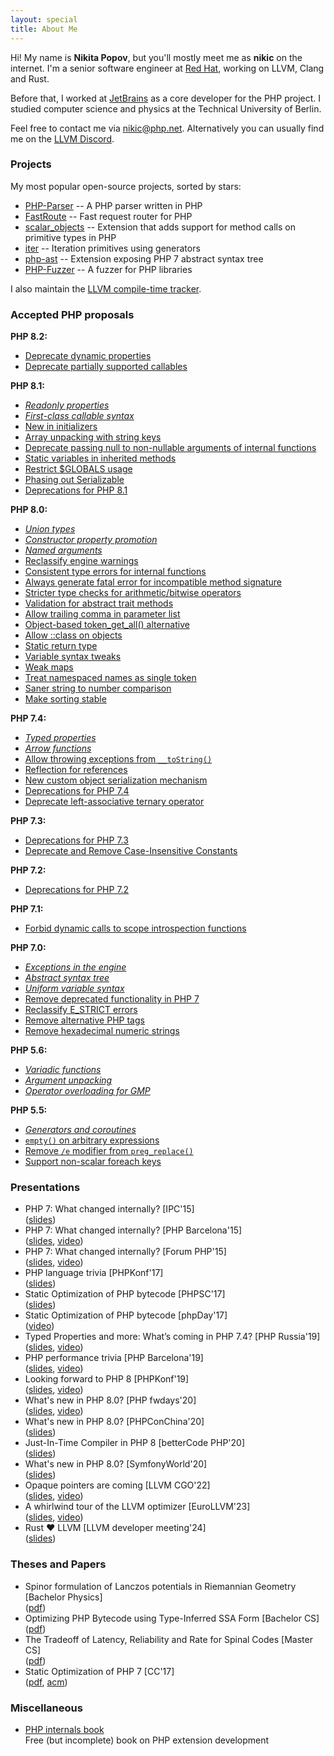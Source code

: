 ```yaml
---
layout: special
title: About Me
---
```

Hi! My name is **Nikita Popov**, but you'll mostly meet me as **nikic** on the internet.
I'm a senior software engineer at [Red Hat](https://www.redhat.com/), working on LLVM, Clang and Rust.

Before that, I worked at [JetBrains](https://www.jetbrains.com/) as a core developer for the PHP project. I studied computer science and physics at the Technical University of Berlin.

Feel free to contact me via [nikic@php.net](mailto:nikic@php.net). Alternatively you can usually find me on the [LLVM Discord](https://discord.gg/xS7Z362).

### Projects

My most popular open-source projects, sorted by stars:

 * [PHP-Parser](https://github.com/nikic/PHP-Parser) -- A PHP parser written in PHP
 * [FastRoute](https://github.com/nikic/FastRoute) -- Fast request router for PHP
 * [scalar_objects](https://github.com/nikic/scalar_objects) -- Extension that adds support for method calls on
   primitive types in PHP
 * [iter](https://github.com/nikic/iter) -- Iteration primitives using generators
 * [php-ast](https://github.com/nikic/php-ast) -- Extension exposing PHP 7 abstract syntax tree
 * [PHP-Fuzzer](https://github.com/nikic/PHP-Fuzzer) -- A fuzzer for PHP libraries

I also maintain the [LLVM compile-time tracker](https://llvm-compile-time-tracker.com/).

### Accepted PHP proposals

**PHP 8.2:**

 * [Deprecate dynamic properties](https://wiki.php.net/rfc/deprecate_dynamic_properties)
 * [Deprecate partially supported callables](https://wiki.php.net/rfc/deprecate_partially_supported_callables)

**PHP 8.1:**

 * [*Readonly properties*](https://wiki.php.net/rfc/readonly_properties_v2)
 * [*First-class callable syntax*](https://wiki.php.net/rfc/first_class_callable_syntax)
 * [New in initializers](https://wiki.php.net/rfc/new_in_initializers)
 * [Array unpacking with string keys](https://wiki.php.net/rfc/array_unpacking_string_keys)
 * [Deprecate passing null to non-nullable arguments of internal functions](https://wiki.php.net/rfc/deprecate_null_to_scalar_internal_arg)
 * [Static variables in inherited methods](https://wiki.php.net/rfc/static_variable_inheritance)
 * [Restrict $GLOBALS usage](https://wiki.php.net/rfc/restrict_globals_usage)
 * [Phasing out Serializable](https://wiki.php.net/rfc/phase_out_serializable)
 * [Deprecations for PHP 8.1](https://wiki.php.net/rfc/deprecations_php_8_1)

**PHP 8.0:**

 * [*Union types*](https://wiki.php.net/rfc/union_types_v2)
 * [*Constructor property promotion*](https://wiki.php.net/rfc/constructor_promotion)
 * [*Named arguments*](https://wiki.php.net/rfc/named_params)
 * [Reclassify engine warnings](https://wiki.php.net/rfc/engine_warnings)
 * [Consistent type errors for internal functions](https://wiki.php.net/rfc/consistent_type_errors)
 * [Always generate fatal error for incompatible method signature](https://wiki.php.net/rfc/lsp_errors)
 * [Stricter type checks for arithmetic/bitwise operators](https://wiki.php.net/rfc/arithmetic_operator_type_checks)
 * [Validation for abstract trait methods](https://wiki.php.net/rfc/abstract_trait_method_validation)
 * [Allow trailing comma in parameter list](https://wiki.php.net/rfc/trailing_comma_in_parameter_list)
 * [Object-based token_get_all() alternative](https://wiki.php.net/rfc/token_as_object)
 * [Allow ::class on objects](https://wiki.php.net/rfc/class_name_literal_on_object)
 * [Static return type](https://wiki.php.net/rfc/static_return_type)
 * [Variable syntax tweaks](https://wiki.php.net/rfc/variable_syntax_tweaks)
 * [Weak maps](https://wiki.php.net/rfc/weak_maps)
 * [Treat namespaced names as single token](https://wiki.php.net/rfc/namespaced_names_as_token)
 * [Saner string to number comparison](https://wiki.php.net/rfc/string_to_number_comparison)
 * [Make sorting stable](https://wiki.php.net/rfc/stable_sorting)

**PHP 7.4:**

 * [*Typed properties*](https://wiki.php.net/rfc/typed_properties_v2)
 * [*Arrow functions*](https://wiki.php.net/rfc/arrow_functions_v2)
 * [Allow throwing exceptions from `__toString()`](https://wiki.php.net/rfc/tostring_exceptions)
 * [Reflection for references](https://wiki.php.net/rfc/reference_reflection)
 * [New custom object serialization mechanism](https://wiki.php.net/rfc/custom_object_serialization)
 * [Deprecations for PHP 7.4](https://wiki.php.net/rfc/deprecations_php_7_4)
 * [Deprecate left-associative ternary operator](https://wiki.php.net/rfc/ternary_associativity)

**PHP 7.3:**

 * [Deprecations for PHP 7.3](https://wiki.php.net/rfc/deprecations_php_7_3)
 * [Deprecate and Remove Case-Insensitive Constants](https://wiki.php.net/rfc/case_insensitive_constant_deprecation)

**PHP 7.2:**

 * [Deprecations for PHP 7.2](https://wiki.php.net/rfc/deprecations_php_7_2)

**PHP 7.1:**

 * [Forbid dynamic calls to scope introspection functions](https://wiki.php.net/rfc/forbid_dynamic_scope_introspection)

**PHP 7.0:**

 * [*Exceptions in the engine*](https://wiki.php.net/rfc/engine_exceptions_for_php7)
 * [*Abstract syntax tree*](https://wiki.php.net/rfc/abstract_syntax_tree)
 * [*Uniform variable syntax*](https://wiki.php.net/rfc/uniform_variable_syntax)
 * [Remove deprecated functionality in PHP 7](https://wiki.php.net/rfc/remove_deprecated_functionality_in_php7)
 * [Reclassify E_STRICT errors](https://wiki.php.net/rfc/reclassify_e_strict)
 * [Remove alternative PHP tags](https://wiki.php.net/rfc/remove_alternative_php_tags)
 * [Remove hexadecimal numeric strings](https://wiki.php.net/rfc/remove_hex_support_in_numeric_strings)

**PHP 5.6:**

 * [*Variadic functions*](https://wiki.php.net/rfc/variadics)
 * [*Argument unpacking*](https://wiki.php.net/rfc/argument_unpacking)
 * [*Operator overloading for GMP*](https://wiki.php.net/rfc/operator_overloading_gmp)

**PHP 5.5:**

 * [*Generators and coroutines*](https://wiki.php.net/rfc/generators)
 * [`empty()` on arbitrary expressions](https://wiki.php.net/rfc/empty_isset_exprs)
 * [Remove `/e` modifier from `preg_replace()`](https://wiki.php.net/rfc/remove_preg_replace_eval_modifier)
 * [Support non-scalar foreach keys](https://wiki.php.net/rfc/foreach-non-scalar-keys)

### Presentations

 * PHP 7: What changed internally? [IPC'15] <br>
   ([slides](https://www.slideshare.net/nikita_ppv/php-7-what-changed-internally))
 * PHP 7: What changed internally? [PHP Barcelona'15] <br>
   ([slides](https://www.slideshare.net/nikita_ppv/php-7-what-changed-internally-php-barcelona-2015),
    [video](https://www.youtube.com/watch?v=M8Ktic5sPlo))
 * PHP 7: What changed internally? [Forum PHP'15] <br>
   ([slides](https://www.slideshare.net/nikita_ppv/php-7-what-changed-internally-forum-php-2015),
    [video](https://www.youtube.com/watch?v=zekEqhaPmag))
 * PHP language trivia [PHPKonf'17] <br>
   ([slides](https://www.slideshare.net/nikita_ppv/php-language-trivia))
 * Static Optimization of PHP bytecode [PHPSC'17] <br>
   ([slides](https://www.slideshare.net/nikita_ppv/static-optimization-of-php-bytecode-phpsc-2017))
 * Static Optimization of PHP bytecode [phpDay'17] <br>
   ([video](https://vimeo.com/237704382))
 * Typed Properties and more: What’s coming in PHP 7.4? [PHP Russia'19] <br>
   ([slides](https://www.slideshare.net/nikita_ppv/typed-properties-and-more-whats-coming-in-php-74),
    [video](https://www.youtube.com/watch?v=teKnckg5x7I))
 * PHP performance trivia [PHP Barcelona'19] <br>
   ([slides](https://www.slideshare.net/nikita_ppv/php-performance-trivia),
    [video](https://www.youtube.com/watch?v=JBWgvUrb-q8))
 * Looking forward to PHP 8 [PHPKonf'19] <br>
   ([slides](pdf/slides_phpkonf19_looking_forward_to_php_8.pdf),
    [video](https://www.youtube.com/watch?v=5H77TnoLLcU))
 * What's new in PHP 8.0? [PHP fwdays'20] <br>
   ([slides](https://www.slideshare.net/nikita_ppv/whats-new-in-php-80),
    [video](https://www.youtube.com/watch?v=NbBRXwu1Md8))
 * What's new in PHP 8.0? [PHPConChina'20] <br>
   ([slides](pdf/slides_phpconchina20_whats_new_in_php_8.0.pdf))
 * Just-In-Time Compiler in PHP 8 [betterCode PHP'20] <br>
   ([slides](https://www.slideshare.net/nikita_ppv/justintime-compiler-in-php-8))
 * What's new in PHP 8.0? [SymfonyWorld'20] <br>
   ([slides](https://www.slideshare.net/nikita_ppv/whats-new-in-php-80-239762987))
 * Opaque pointers are coming [LLVM CGO'22] <br>
   ([slides](https://www.slideshare.net/nikita_ppv/opaque-pointers-are-coming),
    [video](https://www.youtube.com/watch?v=qWHLf31NnNk))
 * A whirlwind tour of the LLVM optimizer [EuroLLVM'23] <br>
   ([slides](https://llvm.org/devmtg/2023-05/slides/Tutorial-May10/01-Popov-AWhirlwindTour-oftheLLVMOptimizer.pdf),
    [video](https://www.youtube.com/watch?v=7GHXDEIMGIY))
 * Rust ❤️ LLVM [LLVM developer meeting'24] <br>
   ([slides](pdf/slides_llvm_dev_meeting24_rust_heart_llvm.pdf))

### Theses and Papers

 * Spinor formulation of Lanczos potentials in Riemannian Geometry [Bachelor Physics] <br>
   ([pdf](pdf/thesis_physics_bachelor_lanczos_spinors.pdf))
 * Optimizing PHP Bytecode using Type-Inferred SSA Form [Bachelor CS] <br>
   ([pdf](pdf/thesis_cs_bachelor_php_optimization.pdf))
 * The Tradeoff of Latency, Reliability and Rate for Spinal Codes [Master CS] <br>
   ([pdf](pdf/thesis_cs_master_spinal_codes.pdf))
 * Static Optimization of PHP 7 [CC'17] <br>
   ([pdf](pdf/cc17_static_optimization.pdf),
    [acm](http://dl.acm.org/citation.cfm?id=3033026))

### Miscellaneous

 * [PHP internals book](http://www.phpinternalsbook.com/)
   <br> Free (but incomplete) book on PHP extension development
